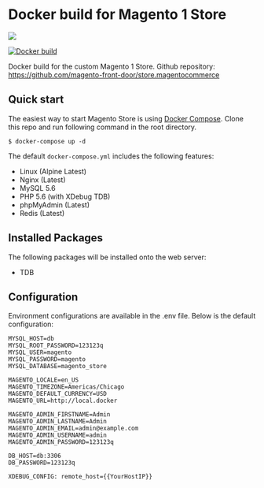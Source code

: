 # Docker build for Magento 1 Store

[![](https://images.microbadger.com/badges/image/rossbrandon/magento-store.svg)](https://microbadger.com/images/rossbrandon/magento-store)

[![Docker build](http://dockeri.co/image/rossbrandon/magento-store)](https://hub.docker.com/r/rossbrandon/magento-store/)

Docker build for the custom Magento 1 Store. Github repository: https://github.com/magento-front-door/store.magentocommerce

## Quick start

The easiest way to start Magento Store is using [Docker Compose](https://docs.docker.com/compose/). Clone this repo and run following command in the root directory.

~~~
$ docker-compose up -d
~~~

The default `docker-compose.yml` includes the following features:
* Linux (Alpine Latest)
* Nginx (Latest)
* MySQL 5.6
* PHP 5.6 (with XDebug TDB)
* phpMyAdmin (Latest)
* Redis (Latest)

## Installed Packages

The following packages will be installed onto the web server:

* TDB

## Configuration

Environment configurations are available in the .env file. Below is the default configuration:

~~~
MYSQL_HOST=db
MYSQL_ROOT_PASSWORD=123123q
MYSQL_USER=magento
MYSQL_PASSWORD=magento
MYSQL_DATABASE=magento_store

MAGENTO_LOCALE=en_US
MAGENTO_TIMEZONE=Americas/Chicago
MAGENTO_DEFAULT_CURRENCY=USD
MAGENTO_URL=http://local.docker

MAGENTO_ADMIN_FIRSTNAME=Admin
MAGENTO_ADMIN_LASTNAME=Admin
MAGENTO_ADMIN_EMAIL=admin@example.com
MAGENTO_ADMIN_USERNAME=admin
MAGENTO_ADMIN_PASSWORD=123123q

DB_HOST=db:3306
DB_PASSWORD=123123q

XDEBUG_CONFIG: remote_host={{YourHostIP}}
~~~